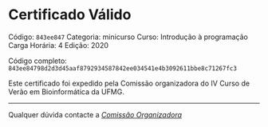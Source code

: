 # Certificado Válido

Código: `843ee847`
Categoria: minicurso
Curso: Introdução à programação
Carga Horária: 4
Edição: 2020


Código completo: `843ee84798d2d3d45aaf8792934587842ee034541e4b3092611bbe8c71267fc3`


Este certificado foi expedido pela Comissão organizadora do IV Curso de Verão em Bioinformática da UFMG.

----

Qualquer dúvida contacte a [_Comissão Organizadora_](<mailto:cursobioinfoufmg@gmail.com$subject=[Certificados]>)

